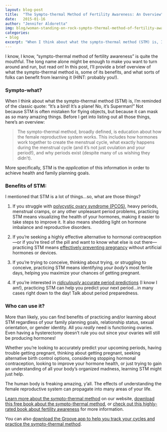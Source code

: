 ```yaml
---
layout: blog-post
title:  "The Sympto-thermal Method of Fertility Awareness: An Overview"
date:   2015-01-16
author: "Jennifer Aldoretta"
img: blog/woman-standing-on-rock-sympto-thermal-method-of-fertility-awareness-an-overview.jpg
categories:
- blog
excerpt: "When I think about what the sympto-thermal method (STM) is, I&rsquo;m reminded of the classic quote: &ldquo;It&rsquo;s a bird! It&rsquo;s a plane! No, it&rsquo;s Superman!&rdquo; ..."
---
```


I know, I know, &ldquo;sympto-thermal method of fertility awareness&rdquo; is quite the mouthful. The long name alone might be enough to make you want to turn around and run, but read on! In this post, I&rsquo;ll provide a brief overview of what the sympto-thermal method is, some of its benefits, and what sorts of folks can benefit from learning it (HINT: probably you!).

### Sympto-what? ###

When I think about what the sympto-thermal method (STM) is, I&rsquo;m reminded of the classic quote: &ldquo;It&rsquo;s a bird! It&rsquo;s a plane! No, it&rsquo;s Superman!&rdquo; Not because STM is often mistaken for flying objects, but because it can mask as *so* many amazing things. Before I get into listing out all those things, here&rsquo;s an overview:

>The sympto-thermal method, broadly defined, is education about how the female reproductive system works. This includes how hormones work together to create the menstrual cycle, what exactly happens during the menstrual cycle (and it&rsquo;s not just ovulation and your period!), and why periods exist (despite many of us wishing they didn&rsquo;t).

More specifically, STM is the *application* of this information in order to achieve health and family planning goals.


### Benefits of STM: ###

I mentioned that STM is a lot of things...so, what are those things? 

1. If you struggle with <a class="text-link" href="/blog/2015/01/09/polycystic-ovary-syndrome-what-it-is-&-what-you-should-know/">polycystic ovary syndrome (PCOS)</a>, heavy periods, menstrual cramps, or any other unpleasant period problems, practicing STM means visualizing the health of your hormones, making it easier to take steps to improve it. It also means shedding light on hormone imbalance and reproductive disorders.

2. If you&rsquo;re seeking a highly effective alternative to hormonal contraception&mdash;or if you&rsquo;re tired of the pill and want to know what else is out there&mdash;practicing STM means <a class="text-link" href="/blog/2014/08/08/myth-preventing-pregnancy-naturally-isnt-effective/">effectively preventing pregnancy</a> without artificial hormones or devices.

3. If you&rsquo;re trying to conceive, thinking about trying, or struggling to conceive, practicing STM means identifying *your body&rsquo;s* most fertile days, helping you maximize your chances of getting pregnant.

4. If you&rsquo;re interested in <a class="text-link" href="/blog/2014/12/12/avoiding-the-dreaded-period-sneak-attack-the-secret-to-accurate-period-predictions/">*ridiculously* accurate period predictions</a> (I know I am!), practicing STM can help you predict your next period...in many cases right down to the day! Talk about period preparedness.

### Who can use it? ###

More than likely, you can find benefits of practicing and/or learning about STM regardless of your family planning goals, relationship status, sexual orientation, or gender identity. All you *really* need is functioning ovaries. Even having a hysterectomy doesn&rsquo;t rule you out since your ovaries will still be producing hormones!

Whether you&rsquo;re looking to accurately predict your upcoming periods, having trouble getting pregnant, thinking about getting pregnant, seeking alternative birth control options, considering stopping hormonal contraception, looking to improve your hormone health, or just trying to gain an understanding of all your body&rsquo;s organized madness, learning STM might just help.

The human body is freaking amazing, y&rsquo;all. The effects of understanding the female reproductive system can propagate into many areas of your life.

<a class="text-link" href="/the-cycle/">Learn more about the sympto-thermal method</a> on our website, <a class="text-link" href="https://leanpub.com/the-cycle">download this free book about the sympto-thermal method</a>, or <a class="text-link" href="http://www.amazon.com/gp/product/0060881909/ref=as_li_tl?ie=UTF8&camp=1789&creative=9325&creativeASIN=0060881909&linkCode=as2&tag=groove07-20&linkId=7HDBBUVMWXDBXOSD">check out this highly-rated book about fertility awareness</a> for more information.

You can also <a class="text-link" href="https://itunes.apple.com/app/id831795151">download the Groove app to help you track your cycles and practice the sympto-thermal method</a>.
